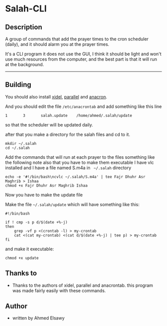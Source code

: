 # Salah-CLI

Description
---------------
A group of commands that add the prayer times to the cron scheduler (daily), and it should alarm you at the prayer times.

It's a CLI program it does not use the GUI, I think it should be light and won't use much resources from the computer, and the best part is that it will run at the background.

----------
Building
--------
You should also install [xidel][1], [parallel][2] and [anacron][3].

And you should edit the file ` /etc/anacrontab ` and add something like this line
```
1       3       salah.update    /home/ahmed/.salah/update
```

so that the scheduler will be updated daily.

after that you make a directory for the salah files and cd to it.
```
mkdir ~/.salah
cd ~/.salah
```

Add the commands that will run at each prayer to the files something like the following note also that you have to make them executable
I have vlc installed and I have a file named S.m4a in ` ~/.salah` directory
```
echo -e '#!/bin/bash\ncvlc ~/.salah/S.m4a' | tee Fajr Dhuhr Asr Maghrib > Ishaa
chmod +x Fajr Dhuhr Asr Maghrib Ishaa
```
Now you have to make the update file

Make the file `~/.salah/update` which will have something like this:
```
#!/bin/bash

if ! cmp -s p d/$(date +%-j)
then
    grep -vf p <(crontab -l) > my-crontab
    cat <(cat my-crontab) <(cat d/$(date +%-j) | tee p) > my-crontab
fi
```
and make it executable:
```
chmod +x update
```
Thanks to
----------
- Thanks to the authors of xidel, parallel and anacrontab. this program was made fairly easily with these commands.

Author
------
- written by Ahmed Elsawy


  [1]: http://www.videlibri.de/xidel.html#downloads
  [2]: https://www.gnu.org/software/parallel/
  [3]: https://sourceforge.net/projects/anacron/
